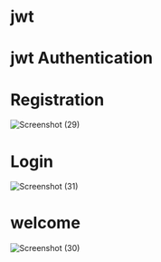 # jwt

# jwt Authentication


# Registration

![Screenshot (29)](https://user-images.githubusercontent.com/82210881/204519943-c8bbec0a-38f0-4c8c-8c82-06bfbab466ff.png)

# Login

![Screenshot (31)](https://user-images.githubusercontent.com/82210881/204520185-dd2e83c6-140e-4c06-b948-77afc1bf5ca2.png)
 
 # welcome 
 ![Screenshot (30)](https://user-images.githubusercontent.com/82210881/204520261-86c0f5f5-dbd6-4d16-bdd8-f23776330be4.png)
